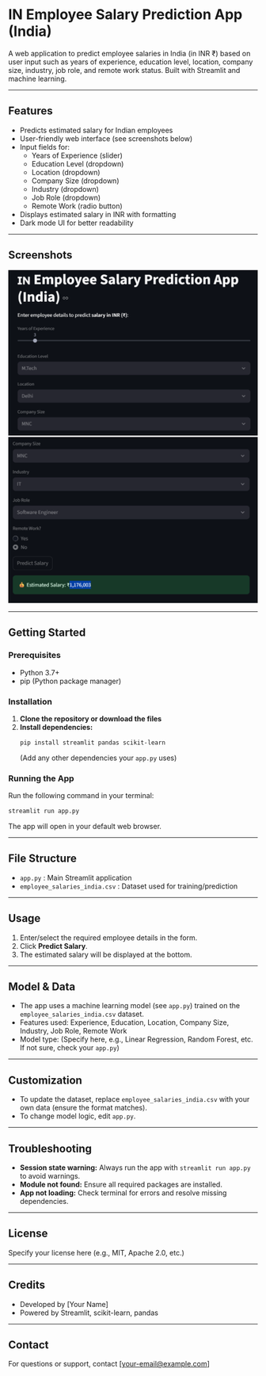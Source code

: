 # IN Employee Salary Prediction App (India)

A web application to predict employee salaries in India (in INR ₹) based on user input such as years of experience, education level, location, company size, industry, job role, and remote work status. Built with Streamlit and machine learning.

---

## Features
- Predicts estimated salary for Indian employees
- User-friendly web interface (see screenshots below)
- Input fields for:
  - Years of Experience (slider)
  - Education Level (dropdown)
  - Location (dropdown)
  - Company Size (dropdown)
  - Industry (dropdown)
  - Job Role (dropdown)
  - Remote Work (radio button)
- Displays estimated salary in INR with formatting
- Dark mode UI for better readability

---

## Screenshots

![App Screenshot 1](attachments/1.png)
![App Screenshot 2](attachments/2.png)

---

## Getting Started

### Prerequisites
- Python 3.7+
- pip (Python package manager)

### Installation
1. **Clone the repository or download the files**
2. **Install dependencies:**
   ```bash
   pip install streamlit pandas scikit-learn
   ```
   (Add any other dependencies your `app.py` uses)

### Running the App
Run the following command in your terminal:
```bash
streamlit run app.py
```

The app will open in your default web browser.

---

## File Structure
- `app.py` : Main Streamlit application
- `employee_salaries_india.csv` : Dataset used for training/prediction

---

## Usage
1. Enter/select the required employee details in the form.
2. Click **Predict Salary**.
3. The estimated salary will be displayed at the bottom.

---

## Model & Data
- The app uses a machine learning model (see `app.py`) trained on the `employee_salaries_india.csv` dataset.
- Features used: Experience, Education, Location, Company Size, Industry, Job Role, Remote Work
- Model type: (Specify here, e.g., Linear Regression, Random Forest, etc. If not sure, check your `app.py`)

---

## Customization
- To update the dataset, replace `employee_salaries_india.csv` with your own data (ensure the format matches).
- To change model logic, edit `app.py`.

---

## Troubleshooting
- **Session state warning:** Always run the app with `streamlit run app.py` to avoid warnings.
- **Module not found:** Ensure all required packages are installed.
- **App not loading:** Check terminal for errors and resolve missing dependencies.

---

## License
Specify your license here (e.g., MIT, Apache 2.0, etc.)

---

## Credits
- Developed by [Your Name]
- Powered by Streamlit, scikit-learn, pandas

---

## Contact
For questions or support, contact [your-email@example.com]
